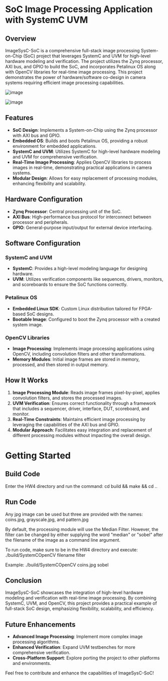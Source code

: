 # SoC Image Processing Application with SystemC UVM

## Overview
ImageSysC-SoC is a comprehensive full-stack image processing System-on-Chip (SoC) project that leverages SystemC and UVM for high-level hardware modeling and verification. The project utilizes the Zynq processor, AXI bus, and GPIO to build the SoC, and incorporates Petalinux OS along with OpenCV libraries for real-time image processing. This project demonstrates the power of hardware/software co-design in camera systems requiring efficient image processing capabilities.

![image](https://github.com/cameronnthomas/Ultra-UVM/assets/173108159/d693af8e-0f9f-4154-94c5-2b1c0a593faf)

![image](https://github.com/cameronnthomas/Ultra-UVM/assets/173108159/a69079a0-5316-488b-9f7e-08dbb350f63f)


## Features
- **SoC Design**: Implements a System-on-Chip using the Zynq processor with AXI bus and GPIO.
- **Embedded OS**: Builds and boots Petalinux OS, providing a robust environment for embedded applications.
- **SystemC and UVM**: Utilizes SystemC for high-level hardware modeling and UVM for comprehensive verification.
- **Real-Time Image Processing**: Applies OpenCV libraries to process images in real-time, demonstrating practical applications in camera systems.
- **Modular Design**: Allows for easy replacement of processing modules, enhancing flexibility and scalability.

## Hardware Configuration
- **Zynq Processor**: Central processing unit of the SoC.
- **AXI Bus**: High-performance bus protocol for interconnect between processor and peripherals.
- **GPIO**: General-purpose input/output for external device interfacing.

## Software Configuration
### SystemC and UVM
- **SystemC**: Provides a high-level modeling language for designing hardware.
- **UVM**: Utilizes verification components like sequences, drivers, monitors, and scoreboards to ensure the SoC functions correctly.

### Petalinux OS
- **Embedded Linux SDK**: Custom Linux distribution tailored for FPGA-based SoC designs.
- **Bootable Image**: Configured to boot the Zynq processor with a created system image.

### OpenCV Libraries
- **Image Processing**: Implements image processing applications using OpenCV, including convolution filters and other transformations.
- **Memory Modules**: Initial image frames are stored in memory, processed, and then stored in output memory.

## How It Works
1. **Image Processing Module**: Reads image frames pixel-by-pixel, applies convolution filters, and stores the processed images.
2. **UVM Verification**: Ensures correct functionality through a framework that includes a sequencer, driver, interface, DUT, scoreboard, and monitor.
3. **Real-Time Constraints**: Maintains efficient image processing by leveraging the capabilities of the AXI bus and GPIO.
4. **Modular Approach**: Facilitates easy integration and replacement of different processing modules without impacting the overall design.

# Getting Started

## Build Code
Enter the HW4 directory and run the command: cd build && make && cd ..

## Run Code
Any jpg image can be used but three are provided with the names: coins.jpg, grayscale.jpg, and pattern.jpg

By default, the processing module will use the Median Filter. However, the filter can be changed by either supplying the word "median" or "sobel" after the filename of the image as a command line argument.

To run code, make sure to be in the HW4 directory and execute:
./build/SystemCOpenCV filename filter

Example: ./build/SystemCOpenCV coins.jpg sobel

## Conclusion
ImageSysC-SoC showcases the integration of high-level hardware modeling and verification with real-time image processing. By combining SystemC, UVM, and OpenCV, this project provides a practical example of full-stack SoC design, emphasizing flexibility, scalability, and efficiency.

## Future Enhancements
- **Advanced Image Processing**: Implement more complex image processing algorithms.
- **Enhanced Verification**: Expand UVM testbenches for more comprehensive verification.
- **Cross-Platform Support**: Explore porting the project to other platforms and environments.

Feel free to contribute and enhance the capabilities of ImageSysC-SoC!

